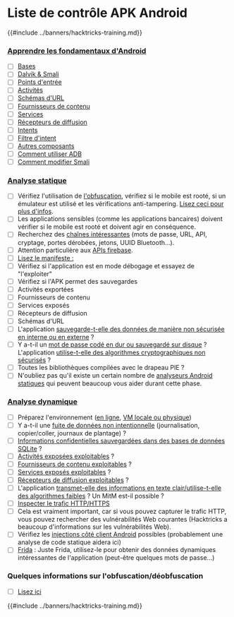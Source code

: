 # Liste de contrôle APK Android

{{#include ../banners/hacktricks-training.md}}


### [Apprendre les fondamentaux d'Android](android-app-pentesting/index.html#2-android-application-fundamentals)

- [ ] [Bases](android-app-pentesting/index.html#fundamentals-review)
- [ ] [Dalvik & Smali](android-app-pentesting/index.html#dalvik--smali)
- [ ] [Points d'entrée](android-app-pentesting/index.html#application-entry-points)
- [ ] [Activités](android-app-pentesting/index.html#launcher-activity)
- [ ] [Schémas d'URL](android-app-pentesting/index.html#url-schemes)
- [ ] [Fournisseurs de contenu](android-app-pentesting/index.html#services)
- [ ] [Services](android-app-pentesting/index.html#services-1)
- [ ] [Récepteurs de diffusion](android-app-pentesting/index.html#broadcast-receivers)
- [ ] [Intents](android-app-pentesting/index.html#intents)
- [ ] [Filtre d'intent](android-app-pentesting/index.html#intent-filter)
- [ ] [Autres composants](android-app-pentesting/index.html#other-app-components)
- [ ] [Comment utiliser ADB](android-app-pentesting/index.html#adb-android-debug-bridge)
- [ ] [Comment modifier Smali](android-app-pentesting/index.html#smali)

### [Analyse statique](android-app-pentesting/index.html#static-analysis)

- [ ] Vérifiez l'utilisation de [l'obfuscation](android-checklist.md#some-obfuscation-deobfuscation-information), vérifiez si le mobile est rooté, si un émulateur est utilisé et les vérifications anti-tampering. [Lisez ceci pour plus d'infos](android-app-pentesting/index.html#other-checks).
- [ ] Les applications sensibles (comme les applications bancaires) doivent vérifier si le mobile est rooté et doivent agir en conséquence.
- [ ] Recherchez des [chaînes intéressantes](android-app-pentesting/index.html#looking-for-interesting-info) (mots de passe, URL, API, cryptage, portes dérobées, jetons, UUID Bluetooth...).
- [ ] Attention particulière aux [APIs firebase](android-app-pentesting/index.html#firebase).
- [ ] [Lisez le manifeste :](android-app-pentesting/index.html#basic-understanding-of-the-application-manifest-xml)
- [ ] Vérifiez si l'application est en mode débogage et essayez de "l'exploiter"
- [ ] Vérifiez si l'APK permet des sauvegardes
- [ ] Activités exportées
- [ ] Fournisseurs de contenu
- [ ] Services exposés
- [ ] Récepteurs de diffusion
- [ ] Schémas d'URL
- [ ] L'application [sauvegarde-t-elle des données de manière non sécurisée en interne ou en externe](android-app-pentesting/index.html#insecure-data-storage) ?
- [ ] Y a-t-il un [mot de passe codé en dur ou sauvegardé sur disque](android-app-pentesting/index.html#poorkeymanagementprocesses) ? L'application [utilise-t-elle des algorithmes cryptographiques non sécurisés](android-app-pentesting/index.html#useofinsecureandordeprecatedalgorithms) ?
- [ ] Toutes les bibliothèques compilées avec le drapeau PIE ?
- [ ] N'oubliez pas qu'il existe un certain nombre de [analyseurs Android statiques](android-app-pentesting/index.html#automatic-analysis) qui peuvent beaucoup vous aider durant cette phase.

### [Analyse dynamique](android-app-pentesting/index.html#dynamic-analysis)

- [ ] Préparez l'environnement ([en ligne](android-app-pentesting/index.html#online-dynamic-analysis), [VM locale ou physique](android-app-pentesting/index.html#local-dynamic-analysis))
- [ ] Y a-t-il une [fuite de données non intentionnelle](android-app-pentesting/index.html#unintended-data-leakage) (journalisation, copier/coller, journaux de plantage) ?
- [ ] [Informations confidentielles sauvegardées dans des bases de données SQLite](android-app-pentesting/index.html#sqlite-dbs) ?
- [ ] [Activités exposées exploitables](android-app-pentesting/index.html#exploiting-exported-activities-authorisation-bypass) ?
- [ ] [Fournisseurs de contenu exploitables](android-app-pentesting/index.html#exploiting-content-providers-accessing-and-manipulating-sensitive-information) ?
- [ ] [Services exposés exploitables](android-app-pentesting/index.html#exploiting-services) ?
- [ ] [Récepteurs de diffusion exploitables](android-app-pentesting/index.html#exploiting-broadcast-receivers) ?
- [ ] L'application [transmet-elle des informations en texte clair/utilise-t-elle des algorithmes faibles](android-app-pentesting/index.html#insufficient-transport-layer-protection) ? Un MitM est-il possible ?
- [ ] [Inspecter le trafic HTTP/HTTPS](android-app-pentesting/index.html#inspecting-http-traffic)
- [ ] Cela est vraiment important, car si vous pouvez capturer le trafic HTTP, vous pouvez rechercher des vulnérabilités Web courantes (Hacktricks a beaucoup d'informations sur les vulnérabilités Web).
- [ ] Vérifiez les [injections côté client Android](android-app-pentesting/index.html#android-client-side-injections-and-others) possibles (probablement une analyse de code statique aidera ici)
- [ ] [Frida](android-app-pentesting/index.html#frida) : Juste Frida, utilisez-le pour obtenir des données dynamiques intéressantes de l'application (peut-être quelques mots de passe...)

### Quelques informations sur l'obfuscation/déobfuscation

- [ ] [Lisez ici](android-app-pentesting/index.html#obfuscating-deobfuscating-code)


{{#include ../banners/hacktricks-training.md}}
